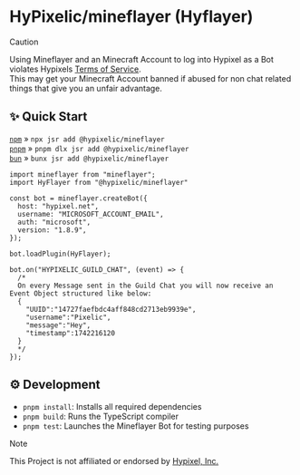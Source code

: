 # HyPixelic/mineflayer (Hyflayer)

> [!CAUTION]
> Using Mineflayer and an Minecraft Account to log into Hypixel as a Bot violates Hypixels [Terms of Service](https://hypixel.net/terms).<br/> This may get your Minecraft Account banned if abused for non chat related things that give you an unfair advantage.

## ✨ Quick Start

[`npm`](https://npmjs.com/) » `npx jsr add @hypixelic/mineflayer`<br/>
[`pnpm`](https://pnpm.io/) » `pnpm dlx jsr add @hypixelic/mineflayer`<br/>
[`bun`](https://bun.sh/) » `bunx jsr add @hypixelic/mineflayer`

```TS
import mineflayer from "mineflayer";
import HyFlayer from "@hypixelic/mineflayer"

const bot = mineflayer.createBot({
  host: "hypixel.net",
  username: "MICROSOFT_ACCOUNT_EMAIL",
  auth: "microsoft",
  version: "1.8.9",
});

bot.loadPlugin(HyFlayer);

bot.on("HYPIXELIC_GUILD_CHAT", (event) => {
  /*
  On every Message sent in the Guild Chat you will now receive an Event Object structured like below:
  {
    "UUID":"14727faefbdc4aff848cd2713eb9939e",
    "username":"Pixelic",
    "message":"Hey",
    "timestamp":1742216120
  }
  */
});
```

## ⚙️ Development

- `pnpm install`: Installs all required dependencies
- `pnpm build`: Runs the TypeScript compiler
- `pnpm test`: Launches the Mineflayer Bot for testing purposes

> [!NOTE]
> This Project is not affiliated or endorsed by [Hypixel, Inc.](https://hypixel.net/)
